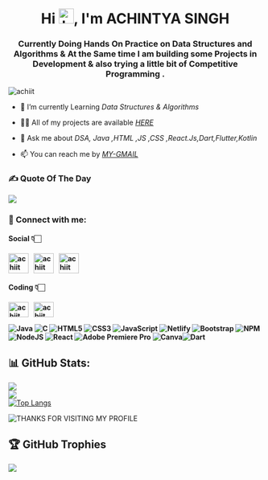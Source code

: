 <h1 align="center">Hi <img src="https://github.com/TheDudeThatCode/TheDudeThatCode/blob/master/Assets/Hi.gif?raw=true" alt="handWaving" height="30" width="30" />, I'm ACHINTYA SINGH </h1>
<h3 align="center">Currently Doing Hands On Practice on Data Structures and Algorithms & At the Same time I am building some Projects in  Development & also trying a little bit of Competitive Programming .</h3>
<p align="left"> <img src="https://komarev.com/ghpvc/?username=achiit&label=Profile%20views&color=0e75b6&style=flat" alt="achiit" /> </p>

- 🔭 I’m currently Learning *Data Structures & Algorithms*

- 👨‍💻 All of my projects are available [*HERE*](https://github.com/achiit)

- 💬 Ask me about *DSA, Java ,HTML ,JS ,CSS ,React.Js,Dart,Flutter,Kotlin*

- 📫 You can reach me by [*MY-GMAIL*](mailto:achihsingh@gmail.com)

<h3 align="left">✍️ Quote Of The Day</h3>

![](https://quotes-github-readme.vercel.app/api?type=horizontal&theme=merko)

<h3 align="left">📩 Connect with me:</h3>
<p align="left">
<h4>Social 👇🏻<h4/>
<a href="mailto:achihsingh@gmail.com" target="blank"><img align="center" src="https://cdn4.iconfinder.com/data/icons/social-media-logos-6/512/112-gmail_email_mail-512.png" alt="achiit" height="40" width="40" /></a>&nbsp;&nbsp;
<a href="https://www.linkedin.com/in/achintya-singh-273663220" target="blank"><img align="center" src="https://raw.githubusercontent.com/rahuldkjain/github-profile-readme-generator/master/src/images/icons/Social/linked-in-alt.svg" alt="achiit" height="40" width="40" /></a>&nbsp;&nbsp;
<a href="https://twitter.com/achiit" target="blank"><img align="center" src="https://www.pngkey.com/png/full/2-27646_twitter-logo-png-transparent-background-logo-twitter-png.png" alt="achiit" height="40" width="40" /></a><br>
<h4>Coding 👇🏻<h4/>
<a href="https://www.codechef.com/users/ombhai" target="blank"><img align="center" src="https://cdn.jsdelivr.net/npm/simple-icons@3.1.0/icons/codechef.svg" alt="achiit" height="30" width="40" /></a>&nbsp;&nbsp;
<a href="https://auth.geeksforgeeks.org/user/achiit" target="blank"><img align="center" src="https://raw.githubusercontent.com/rahuldkjain/github-profile-readme-generator/master/src/images/icons/Social/geeks-for-geeks.svg" alt="achiit" height="30" width="40" /></a>
</p>

![Java](https://img.shields.io/badge/java-%23ED8B00.svg?style=for-the-badge&logo=java&logoColor=white) ![C](https://img.shields.io/badge/c-%2300599C.svg?style=for-the-badge&logo=c&logoColor=white) ![HTML5](https://img.shields.io/badge/html5-%23E34F26.svg?style=for-the-badge&logo=html5&logoColor=white) ![CSS3](https://img.shields.io/badge/css3-%231572B6.svg?style=for-the-badge&logo=css3&logoColor=white) ![JavaScript](https://img.shields.io/badge/javascript-%23323330.svg?style=for-the-badge&logo=javascript&logoColor=%23F7DF1E) ![Netlify](https://img.shields.io/badge/netlify-%23000000.svg?style=for-the-badge&logo=netlify&logoColor=#00C7B7) ![Bootstrap](https://img.shields.io/badge/bootstrap-%23563D7C.svg?style=for-the-badge&logo=bootstrap&logoColor=white) ![NPM](https://img.shields.io/badge/NPM-%23000000.svg?style=for-the-badge&logo=npm&logoColor=white) ![NodeJS](https://img.shields.io/badge/node.js-6DA55F?style=for-the-badge&logo=node.js&logoColor=white) ![React](https://img.shields.io/badge/react-%2320232a.svg?style=for-the-badge&logo=react&logoColor=%2361DAFB) ![Adobe Premiere Pro](https://img.shields.io/badge/Adobe%20Premiere%20Pro-9999FF.svg?style=for-the-badge&logo=Adobe%20Premiere%20Pro&logoColor=white) ![Canva](https://img.shields.io/badge/Canva-%2300C4CC.svg?style=for-the-badge&logo=Canva&logoColor=white)![Dart](https://img.shields.io/badge/dart-%23323330.svg?style=for-the-badge&logo=dart&logoColor=%23F7DF1E)

<!-- <p><img align="left" src="https://github-readme-stats.vercel.app/api/top-langs?username=achiit&theme=gotham&show_icons=true&locale=en&layout=compact" alt="achiit" /></p> -->

## 📊 GitHub Stats:
![](https://github-readme-stats.vercel.app/api?username=achiit&theme=gotham&hide_border=false&include_all_commits=true&count_private=true)<br/>
![](https://github-readme-streak-stats.herokuapp.com/?user=achiit&theme=gotham&hide_border=false)<br/>
[![Top Langs](https://github-readme-stats.vercel.app/api/top-langs/?username=achiit&theme=gotham)](https://github.com/achiit/github-readme-stats)
<!-- <p>&nbsp;<img align="center" src="https://github-readme-stats.vercel.app/api?username=achiit&show_icons=true&locale=en" alt="achiit" /></p> -->
![THANKS FOR VISITING MY PROFILE](https://raw.githubusercontent.com/BrunnerLivio/brunnerlivio/master/images/marquee.svg)

## 🏆 GitHub Trophies
![](https://github-profile-trophy.vercel.app/?username=achiit&theme=apprentice&no-frame=false&no-bg=true&margin-w=4)
